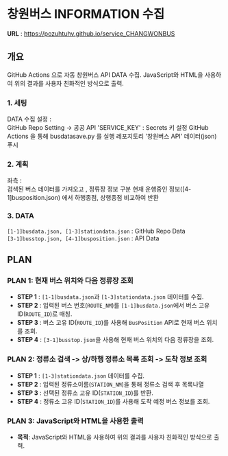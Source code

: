 # 창원버스 INFORMATION 수집

**URL** : https://pozuhtuhv.github.io/service_CHANGWONBUS

## 개요

GitHub Actions 으로 자동 창원버스 API DATA 수집.
JavaScript와 HTML을 사용하여 위의 결과를 사용자 친화적인 방식으로 출력.

### 1. 세팅

DATA 수집 설정 : <br>
GitHub Repo Setting -> 공공 API 'SERVICE_KEY' : Secrets 키 설정
GitHub Actions 을 통해 busdatasave.py 를 실행
레포지토리 '창원버스 API' 데이터(json) 푸시

### 2. 계획

좌측 : <br>
검색된 버스 데이터를 가져오고 , 정류장 정보 구분
현재 운행중인 정보([4-1]busposition.json) 에서 하행종점, 상행종점 비교하여 반환

### 3. DATA

`[1-1]busdata.json, [1-3]stationdata.json` : GitHub Repo Data <br>
`[3-1]busstop.json, [4-1]busposition.json` : API Data


## PLAN

### PLAN 1: 현재 버스 위치와 다음 정류장 조회

- **STEP 1** : `[1-1]busdata.json`과 `[1-3]stationdata.json` 데이터를 수집.
- **STEP 2** : 입력된 버스 번호(`ROUTE_NM`)를 `[1-1]busdata.json`에서 버스 고유 ID(`ROUTE_ID`)로 매칭.
- **STEP 3** : 버스 고유 ID(`ROUTE_ID`)를 사용해 `BusPosition` API로 현재 버스 위치를 조회.
- **STEP 4** : `[3-1]busstop.json`을 사용해 현재 버스 위치의 다음 정류장을 조회.

### PLAN 2: 정류소 검색 -> 상/하행 정류소 목록 조회 -> 도착 정보 조회

- **STEP 1** : `[1-3]stationdata.json` 데이터를 수집.
- **STEP 2** : 입력된 정류소이름(`STATION_NM`)을 통해 정류소 검색 후 목록나열
- **STEP 3** : 선택된 정류소 고유 ID(`STATION_ID`)를 반환.
- **STEP 4** : 정류소 고유 ID(`STATION_ID`)를 사용해 도착 예정 버스 정보를 조회.

### PLAN 3: JavaScript와 HTML을 사용한 출력

- **목적**: JavaScript와 HTML을 사용하여 위의 결과를 사용자 친화적인 방식으로 출력.